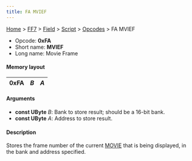 ```yaml
---
title: FA MVIEF
---
```


[Home](/ff7-flat-wiki/Main%20Page.md) > [FF7](/ff7-flat-wiki/FF7.md) > [Field](/ff7-flat-wiki/FF7/Field.md) > [Script](/ff7-flat-wiki/FF7/Field/Script.md) > [Opcodes](/ff7-flat-wiki/FF7/Field/Script/Opcodes.md) > FA MVIEF

-   Opcode: **0xFA**
-   Short name: **MVIEF**
-   Long name: Movie Frame

#### Memory layout

| 0xFA | *B* | *A* |
|------|-----|-----|

#### Arguments

-   **const UByte** *B*: Bank to store result; should be a 16-bit bank.
-   **const UByte** *A*: Address to store result.

#### Description

Stores the frame number of the current [MOVIE][] that is being
displayed, in the bank and address specified.

  [MOVIE]: /ff7-flat-wiki/FF7/Field/Script/Opcodes/F9%20MOVIE.md "wikilink"
